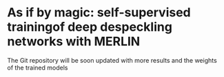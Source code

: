 # As if by magic: self-supervised trainingof deep despeckling networks with MERLIN
The Git repository will be soon updated with more results and the weights of the trained models

